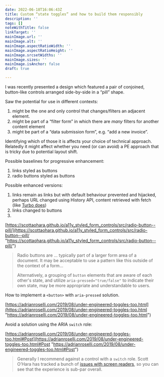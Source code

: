 ```yaml
---
date: 2022-06-18T16:06:43Z
title: Custom “state toggles” and how to build them responsibly
description: ''
tags: []
noteWithTitle: false
linkTarget: ''
mainImage.url: ''
mainImage.alt: ''
mainImage.aspectRatioWidth: ''
mainImage.aspectRatioHeight: ''
mainImage.srcsetWidths: ''
mainImage.sizes: ''
mainImage.isAnchor: false
draft: true

---
```

I was recently presented a design which featured a pair of conjoined, button-like controls arranged side-by-side in a “pill” shape.

Saw the potential for use in different contexts: 

1. might be the one and only control that changes/filters an adjacent element.
2. might be part of a “filter form” in which there are _many_ filters for another content element
3. might be part of a “data submission form”, e.g. “add a new invoice”.

Identifying which of those it is affects your choice of technical approach. Relatedly it might affect whether you need (or can avoid) a PE approach that is tricky due to potential layout shift.

Possible baselines for progressive enhancement:

1. links styled as buttons
2. radio buttons styled as buttons

Possible enhanced versions:

1. links remain as links but with default behaviour prevented and hijacked, perhaps URL changed using History API, content retrieved with fetch (like [Turbo does](https://turbo.hotwired.dev/handbook/introduction#turbo-drive%3A-navigate-within-a-persistent-process))
2. links changed to buttons
3. 

[https://scottaohara.github.io/a11y_styled_form_controls/src/radio-button--pill/](https://scottaohara.github.io/a11y_styled_form_controls/src/radio-button--pill/ "https://scottaohara.github.io/a11y_styled_form_controls/src/radio-button--pill/")

> Radio buttons are … typically part of a larger form area of a document. It may be acceptable to use a pattern like this outside of the context of a form…
>
> Alternatively, a grouping of `button` elements that are aware of each other's state, and utilize `aria-pressed="true/false"` to indicate their own state, may be more appropriate and understandable to users.

How to implement a `<button>` with `aria-pressed` solution.

[https://adrianroselli.com/2019/08/under-engineered-toggles-too.html](https://adrianroselli.com/2019/08/under-engineered-toggles-too.html "https://adrianroselli.com/2019/08/under-engineered-toggles-too.html")

Avoid a solution using the ARIA `switch` role:

[https://adrianroselli.com/2019/08/under-engineered-toggles-too.html#Post](https://adrianroselli.com/2019/08/under-engineered-toggles-too.html#Post "https://adrianroselli.com/2019/08/under-engineered-toggles-too.html#Post")

> Generally I recommend against a control with a `switch` role. Scott O’Hara has tracked a bunch of [issues with screen readers](https://scottaohara.github.io/a11y_styled_form_controls/src/checkbox--switch/#affects_on_sr), so you can see that the experience is sub-par overall.